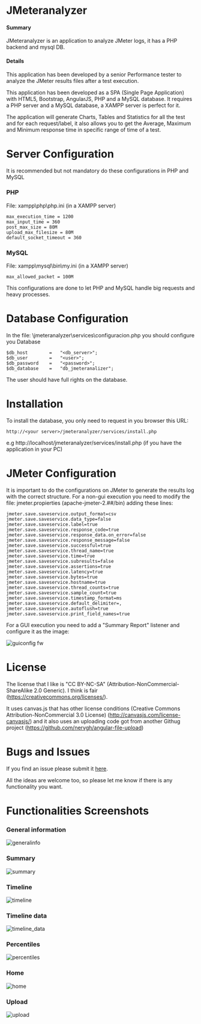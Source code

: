 # JMeteranalyzer

#### Summary
JMeteranalyzer is an application to analyze JMeter logs, it has a PHP backend and mysql DB.

#### Details
This application has been developed by a senior Performance tester to analyze the JMeter results files after a test execution.

This application has been developed as a SPA (Single Page Application) with HTML5, Bootstrap, AngularJS, PHP and a MySQL database. It requires a PHP server and a MySQL database, a XAMPP server is perfect for it.

The application will generate Charts, Tables and Statistics for all the test and for each request/label, it also allows you to get the Average, Maximum and Minimum response time in specific range of time of a test.


# Server Configuration

It is recommended but not mandatory do these configurations in PHP and MySQL

### PHP
File: xampp\php\php.ini (in a XAMPP server)
```
max_execution_time = 1200 
max_input_time = 360 
post_max_size = 80M 
upload_max_filesize = 80M 
default_socket_timeout = 360
```

### MySQL
File: xampp\mysql\bin\my.ini (in a XAMPP server)
```
max_allowed_packet = 100M
```

This configurations are done to let PHP and MySQL handle big requests and heavy processes.


# Database Configuration

In the file: \jmeteranalyzer\services\configuracion.php you should configure you Database
```
$db_host        =   "<db_server>";
$db_user        =   "<user>";
$db_password    =   "<password>";
$db_database    =   "db_jmeteranalizer";
```
The user should have full rights on the database. 

# Installation

To install the database, you only need to request in you browser this URL:
```
http://<your server>/jmeteranalyzer/services/install.php
```
e.g http://localhost/jmeteranalyzer/services/install.php  (if you have the application in your PC)

# JMeter Configuration

It is important to do the configurations on JMeter to generate the results log with the correct structure. For a non-gui execution you need to modify the file: jmeter.propierties (apache-jmeter-2.##/bin) adding these lines:

```
jmeter.save.saveservice.output_format=csv
jmeter.save.saveservice.data_type=false
jmeter.save.saveservice.label=true
jmeter.save.saveservice.response_code=true
jmeter.save.saveservice.response_data.on_error=false
jmeter.save.saveservice.response_message=false
jmeter.save.saveservice.successful=true
jmeter.save.saveservice.thread_name=true
jmeter.save.saveservice.time=true
jmeter.save.saveservice.subresults=false
jmeter.save.saveservice.assertions=true
jmeter.save.saveservice.latency=true
jmeter.save.saveservice.bytes=true
jmeter.save.saveservice.hostname=true
jmeter.save.saveservice.thread_counts=true
jmeter.save.saveservice.sample_count=true
jmeter.save.saveservice.timestamp_format=ms
jmeter.save.saveservice.default_delimiter=,
jmeter.save.saveservice.autoflush=true
jmeter.save.saveservice.print_field_names=true
```
For a GUI execution you need to add a "Summary Report" listener and configure it as the image:

![guiconfig fw](https://cloud.githubusercontent.com/assets/8532620/9148060/18482a2e-3d37-11e5-9a1c-0d9432ddce9f.png)


# License

The license that I like is "CC BY-NC-SA" (Attribution-NonCommercial-ShareAlike 2.0 Generic). I think is fair (https://creativecommons.org/licenses/).

It uses canvas.js that has other license conditions (Creative Commons Attribution-NonCommercial 3.0 License) (http://canvasjs.com/license-canvasjs/) and it also uses an uploading code got from another Githug project (https://github.com/nervgh/angular-file-upload)


# Bugs and Issues
If you find an issue please submit it [here](https://github.com/gallinazo/jmeteranalyzer/issues).

All the ideas are welcome too, so please let me know if there is any functionality you want.


# Functionalities Screenshots

### General information
![generalinfo](https://cloud.githubusercontent.com/assets/8532620/9147584/c99ba2d2-3d2e-11e5-9d4a-adf5dbb6a7ff.png)

### Summary
![summary](https://cloud.githubusercontent.com/assets/8532620/9147587/c99ff468-3d2e-11e5-8977-95fd4027d1b4.png)

### Timeline
![timeline](https://cloud.githubusercontent.com/assets/8532620/9147588/c9a11f78-3d2e-11e5-9beb-577c71b0a50c.png)

### Timeline data
![timeline_data](https://cloud.githubusercontent.com/assets/8532620/9147589/c9a227f6-3d2e-11e5-87b5-b36a24f33d43.png)

### Percentiles
![percentiles](https://cloud.githubusercontent.com/assets/8532620/9147586/c99ea4d2-3d2e-11e5-9d44-4e2312ce6a70.png)

### Home
![home](https://cloud.githubusercontent.com/assets/8532620/9147585/c99dc508-3d2e-11e5-8d3e-7632a74856da.png)

### Upload
![upload](https://cloud.githubusercontent.com/assets/8532620/9147590/c9b13ec6-3d2e-11e5-9ff3-eec6d68e0680.png)

